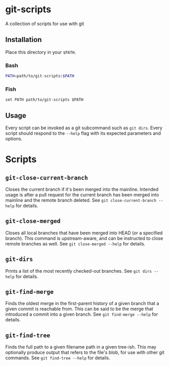 # git-scripts

A collection of scripts for use with git

## Installation

Place this directory in your `$PATH`.

### Bash

```sh
PATH=path/to/git-scripts:$PATH
```
### Fish

```fish
set PATH path/to/git-scripts $PATH
```

## Usage

Every script can be invoked as a git subcommand such as `git dirs`. Every script
should respond to the `--help` flag with its expected parameters and options.

# Scripts

## `git-close-current-branch`

Closes the current branch if it's been merged into the mainline. Intended usage
is after a pull request for the current branch has been merged into mainline and
the remote branch deleted. See `git close-current-branch --help` for details.

## `git-close-merged`

Closes all local branches that have been merged into HEAD (or a specified
branch). This command is upstream-aware, and can be instructed to close remote
branches as well. See `git close-merged --help` for details.

## `git-dirs`

Prints a list of the most recently checked-out branches. See `git dirs --help`
for details.

## `git-find-merge`

Finds the oldest merge in the first-parent history of a given branch that a
given commit is reachable from. This can be said to be the merge that introduced
a commit into a given branch. See `git find-merge --help` for details.

## `git-find-tree`

Finds the full path to a given filename path in a given tree-ish. This may
optionally produce output that refers to the file's blob, for use with other git
commands. See `git find-tree --help` for details.
